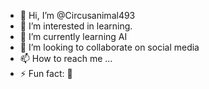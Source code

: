 - 👋 Hi, I’m @Circusanimal493
- 👀 I’m interested in learning.
- 🌱 I’m currently learning AI
- 💞️ I’m looking to collaborate on social media
- 📫 How to reach me ...
- ⚡ Fun fact: 🐸

<!---
Circusanimal493/Circusanimal493 is a ✨ special ✨ repository because its `README.md` (this file) appears on your GitHub profile.
You can click the Preview link to take a look at your changes.
--->
